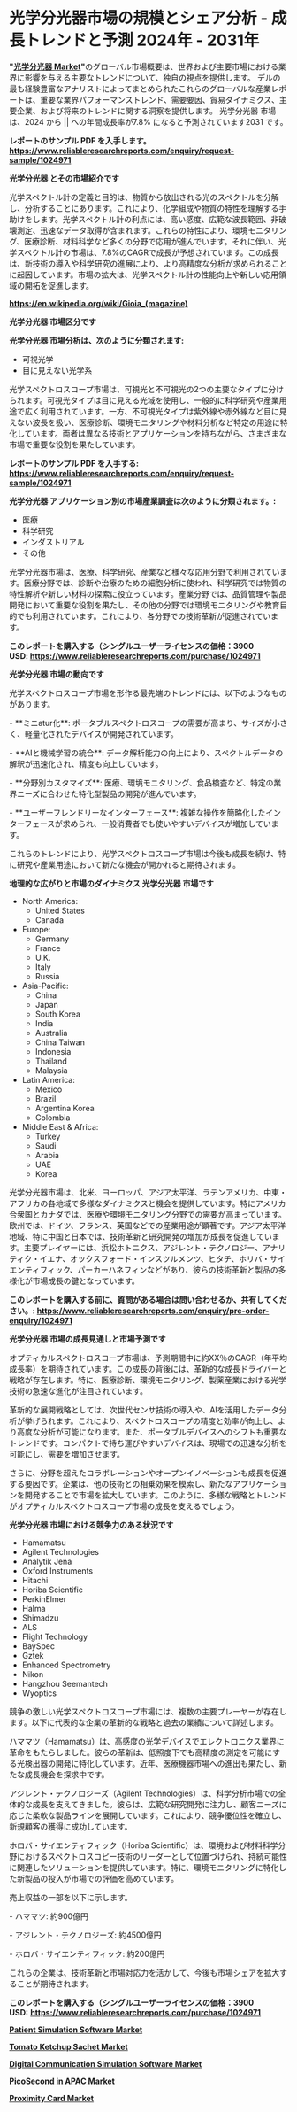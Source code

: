 <p><h1>光学分光器市場の規模とシェア分析 - 成長トレンドと予測 2024年 - 2031年</h1></p><p><strong>"<a href="https://www.reliableresearchreports.com/optical-spectroscope-r1024971">光学分光器 Market</a>"</strong>のグローバル市場概要は、世界および主要市場における業界に影響を与える主要なトレンドについて、独自の視点を提供します。 デルの最も経験豊富なアナリストによってまとめられたこれらのグローバルな産業レポートは、重要な業界パフォーマンストレンド、需要要因、貿易ダイナミクス、主要企業、および将来のトレンドに関する洞察を提供します。 光学分光器 市場は、2024 から || への年間成長率が7.8% になると予測されています2031 です。</p>
<p><strong>レポートのサンプル PDF を入手します。</strong><strong><a href="https://www.reliableresearchreports.com/enquiry/request-sample/1024971">https://www.reliableresearchreports.com/enquiry/request-sample/1024971</a></strong></p>
<p><strong>光学分光器 とその市場紹介です</strong></p>
<p><p>光学スペクトル計の定義と目的は、物質から放出される光のスペクトルを分解し、分析することにあります。これにより、化学組成や物質の特性を理解する手助けをします。光学スペクトル計の利点には、高い感度、広範な波長範囲、非破壊測定、迅速なデータ取得が含まれます。これらの特性により、環境モニタリング、医療診断、材料科学など多くの分野で応用が進んでいます。それに伴い、光学スペクトル計の市場は、7.8%のCAGRで成長が予想されています。この成長は、新技術の導入や科学研究の進展により、より高精度な分析が求められることに起因しています。市場の拡大は、光学スペクトル計の性能向上や新しい応用領域の開拓を促進します。</p><a href="https://en.wikipedia.org/wiki/Gioia_(magazine)"></a></p>
<p><strong><a href="https://en.wikipedia.org/wiki/Gioia_(magazine)">https://en.wikipedia.org/wiki/Gioia_(magazine)</a></strong></p>
<p><strong>光学分光器&nbsp;市場区分です</strong><strong></strong></p>
<p><strong>光学分光器 市場分析は、次のように分類されます:</strong>&nbsp;</p>
<p><ul><li>可視光学</li><li>目に見えない光学系</li></ul></p>
<p><p>光学スペクトロスコープ市場は、可視光と不可視光の2つの主要なタイプに分けられます。可視光タイプは目に見える光域を使用し、一般的に科学研究や産業用途で広く利用されています。一方、不可視光タイプは紫外線や赤外線など目に見えない波長を扱い、医療診断、環境モニタリングや材料分析など特定の用途に特化しています。両者は異なる技術とアプリケーションを持ちながら、さまざまな市場で重要な役割を果たしています。</p></p>
<p><strong>レポートのサンプル PDF を入手する: <a href="https://www.reliableresearchreports.com/enquiry/request-sample/1024971">https://www.reliableresearchreports.com/enquiry/request-sample/1024971</a></strong></p>
<p><strong> 光学分光器 アプリケーション別の市場産業調査は次のように分類されます。:</strong></p>
<p><ul><li>医療</li><li>科学研究</li><li>インダストリアル</li><li>その他</li></ul></p>
<p><p>光学分光器市場は、医療、科学研究、産業など様々な応用分野で利用されています。医療分野では、診断や治療のための細胞分析に使われ、科学研究では物質の特性解析や新しい材料の探索に役立っています。産業分野では、品質管理や製品開発において重要な役割を果たし、その他の分野では環境モニタリングや教育目的でも利用されています。これにより、各分野での技術革新が促進されています。</p></p>
<p><strong>このレポートを購入する（シングルユーザーライセンスの価格：3900 USD:</strong><strong>&nbsp;<a href="https://www.reliableresearchreports.com/purchase/1024971">https://www.reliableresearchreports.com/purchase/1024971</a></strong></p>
<p><strong>光学分光器 市場の動向です</strong></p>
<p><p>光学スペクトロスコープ市場を形作る最先端のトレンドには、以下のようなものがあります。</p><p>- **ミニatur化**: ポータブルスペクトロスコープの需要が高まり、サイズが小さく、軽量化されたデバイスが開発されています。</p><p>  </p><p>- **AIと機械学習の統合**: データ解析能力の向上により、スペクトルデータの解釈が迅速化され、精度も向上しています。</p><p>  </p><p>- **分野別カスタマイズ**: 医療、環境モニタリング、食品検査など、特定の業界ニーズに合わせた特化型製品の開発が進んでいます。</p><p>- **ユーザーフレンドリーなインターフェース**: 複雑な操作を簡略化したインターフェースが求められ、一般消費者でも使いやすいデバイスが増加しています。</p><p>これらのトレンドにより、光学スペクトロスコープ市場は今後も成長を続け、特に研究や産業用途において新たな機会が開かれると期待されます。</p></p>
<p><strong>地理的な広がりと市場のダイナミクス 光学分光器 市場です</strong></p>
<p><ul>
    <li>
        North America:
        <ul>
            <li>United States</li>
            <li>Canada</li>
        </ul>
    </li>
    <li>
        Europe:
        <ul>
            <li>Germany</li>
            <li>France</li>
            <li>U.K.</li>
            <li>Italy</li>
            <li>Russia</li>
        </ul>
    </li>
    <li>
        Asia-Pacific:
        <ul>
            <li>China</li>
            <li>Japan</li>
            <li>South Korea</li>
            <li>India</li>
            <li>Australia</li>
            <li>China Taiwan</li>
            <li>Indonesia</li>
            <li>Thailand</li>
            <li>Malaysia</li>
        </ul>
    </li>
    <li>
        Latin America:
        <ul>
            <li>Mexico</li>
            <li>Brazil</li>
            <li>Argentina Korea</li>
            <li>Colombia</li>
        </ul>
    </li>
    <li>
        Middle East & Africa:
        <ul>
            <li>Turkey</li>
            <li>Saudi</li>
            <li>Arabia</li>
            <li>UAE</li>
            <li>Korea</li>
        </ul>
    </li>
    </ul></p>
<p><p>光学分光器市場は、北米、ヨーロッパ、アジア太平洋、ラテンアメリカ、中東・アフリカの各地域で多様なダイナミクスと機会を提供しています。特にアメリカ合衆国とカナダでは、医療や環境モニタリング分野での需要が高まっています。欧州では、ドイツ、フランス、英国などでの産業用途が顕著です。アジア太平洋地域、特に中国と日本では、技術革新と研究開発の増加が成長を促進しています。主要プレイヤーには、浜松ホトニクス、アジレント・テクノロジー、アナリティク・イエナ、オックスフォード・インスツルメンツ、ヒタチ、ホリバ・サイエンティフィック、パーカーハネフィンなどがあり、彼らの技術革新と製品の多様化が市場成長の鍵となっています。</p></p>
<p><strong>このレポートを購入する前に、質問がある場合は問い合わせるか、共有してください。:&nbsp;<a href="https://www.reliableresearchreports.com/enquiry/pre-order-enquiry/1024971">https://www.reliableresearchreports.com/enquiry/pre-order-enquiry/1024971</a></strong></p>
<p><strong>光学分光器 市場の成長見通しと市場予測です</strong></p>
<p><p>オプティカルスペクトロスコープ市場は、予測期間中に約XX％のCAGR（年平均成長率）を期待されています。この成長の背後には、革新的な成長ドライバーと戦略が存在します。特に、医療診断、環境モニタリング、製薬産業における光学技術の急速な進化が注目されています。</p><p>革新的な展開戦略としては、次世代センサ技術の導入や、AIを活用したデータ分析が挙げられます。これにより、スペクトロスコープの精度と効率が向上し、より高度な分析が可能になります。また、ポータブルデバイスへのシフトも重要なトレンドです。コンパクトで持ち運びやすいデバイスは、現場での迅速な分析を可能にし、需要を増加させます。</p><p>さらに、分野を超えたコラボレーションやオープンイノベーションも成長を促進する要因です。企業は、他の技術との相乗効果を模索し、新たなアプリケーションを開発することで市場を拡大しています。このように、多様な戦略とトレンドがオプティカルスペクトロスコープ市場の成長を支えるでしょう。</p></p>
<p><strong>光学分光器 市場における競争力のある状況です</strong></p>
<p><ul><li>Hamamatsu</li><li>Agilent Technologies</li><li>Analytik Jena</li><li>Oxford Instruments</li><li>Hitachi</li><li>Horiba Scientific</li><li>PerkinElmer</li><li>Halma</li><li>Shimadzu</li><li>ALS</li><li>Flight Technology</li><li>BaySpec</li><li>Gztek</li><li>Enhanced Spectrometry</li><li>Nikon</li><li>Hangzhou Seemantech</li><li>Wyoptics</li></ul></p>
<p><p>競争の激しい光学スペクトロスコープ市場には、複数の主要プレーヤーが存在します。以下に代表的な企業の革新的な戦略と過去の業績について詳述します。</p><p>ハママツ（Hamamatsu）は、高感度の光学デバイスでエレクトロニクス業界に革命をもたらしました。彼らの革新は、低照度下でも高精度の測定を可能にする光検出器の開発に特化しています。近年、医療機器市場への進出も果たし、新たな成長機会を探求中です。</p><p>アジレント・テクノロジーズ（Agilent Technologies）は、科学分析市場での全体的な成長を支えてきました。彼らは、広範な研究開発に注力し、顧客ニーズに応じた柔軟な製品ラインを展開しています。これにより、競争優位性を確立し、新規顧客の獲得に成功しています。</p><p>ホロバ・サイエンティフィック（Horiba Scientific）は、環境および材料科学分野におけるスペクトロスコピー技術のリーダーとして位置づけられ、持続可能性に関連したソリューションを提供しています。特に、環境モニタリングに特化した新製品の投入が市場での評価を高めています。</p><p>売上収益の一部を以下に示します。</p><p>- ハママツ: 約900億円</p><p>- アジレント・テクノロジーズ: 約4500億円</p><p>- ホロバ・サイエンティフィック: 約200億円</p><p>これらの企業は、技術革新と市場対応力を活かして、今後も市場シェアを拡大することが期待されます。</p></p>
<p><strong>このレポートを購入する（シングルユーザーライセンスの価格：3900 USD:</strong>&nbsp;<strong><a href="https://www.reliableresearchreports.com/purchase/1024971">https://www.reliableresearchreports.com/purchase/1024971</a></strong></p>
<p><strong><p><a href="https://www.linkedin.com/pulse/patient-simulation-software-market-global-regional-analysis-pp11c?trackingId=6oCeVgDfSDyhEQ9eLOoKmQ%3D%3D">Patient Simulation Software Market</a></p><p><a href="https://github.com/carengczpoe/Market-Research-Report-List-1/blob/main/tomato-ketchup-sachet-market.md">Tomato Ketchup Sachet Market</a></p><p><a href="https://www.linkedin.com/pulse/digital-communication-simulation-software-market-global-trends-i9d3c?trackingId=SnMx8J7lSEKe50emIfXQNQ%3D%3D">Digital Communication Simulation Software Market</a></p><p><a href="https://issuu.com/reportprime-2/docs/picosecond-in-apac-market-size-2030_2057a08498354b">PicoSecond in APAC Market</a></p><p><a href="https://medium.com/@mdmasty/what-innovations-and-market-trends-are-shaping-the-proximity-card-market-83519906dfb5">Proximity Card Market</a></p></strong></p>